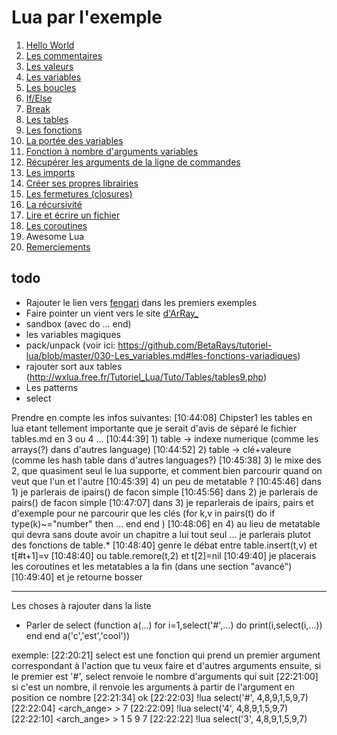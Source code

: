 # Lua par l'exemple

1. [Hello World](hello_world.md)
2. [Les commentaires](commentaires.md)
3. [Les valeurs](valeurs.md)
4. [Les variables](variables.md)
5. [Les boucles](boucles.md)
6. [If/Else](conditions.md)
7. [Break](break.md)
7. [Les tables](tables.md)
8. [Les fonctions](fonctions.md)
9. [La portée des variables](portee_variables.md)
10. [Fonction à nombre d'arguments variables](variadic.md)
11. [Récupérer les arguments de la ligne de commandes](arg_cli.md)
10. [Les imports](imports.md)
10. [Créer ses propres librairies](creer_lib.md)
11. [Les fermetures (closures)](closures.md)
10. [La récursivité](recursivite.md)
11. [Lire et écrire un fichier](lecture_ecriture.md)
11. [Les coroutines](coroutines.md)
12. Awesome Lua
13. [Remerciements](remerciements.md)

## todo

* Rajouter le lien vers [fengari](http://fengari.io/) dans les premiers exemples
* Faire pointer un vient vers le site [d'ArRay_](https://github.com/BetaRays/tutoriel-lua/)
* sandbox (avec do … end)
* les variables magiques
* pack/unpack (voir ici: https://github.com/BetaRays/tutoriel-lua/blob/master/030-Les_variables.md#les-fonctions-variadiques)
* rajouter sort aux tables (http://wxlua.free.fr/Tutoriel_Lua/Tuto/Tables/tables9.php)
* Les patterns
* select

Prendre en compte les infos suivantes:
[10:44:08] <TsT> Chipster1 les tables en lua etant tellement importante que je serait d'avis de séparé le fichier tables.md en 3 ou 4 ...
[10:44:39] <TsT> 1) table -> indexe numerique (comme les arrays(?) dans d'autres language)
[10:44:52] <TsT> 2) table -> clé+valeure (comme les hash table dans d'autres languages?)
[10:45:38] <TsT> 3) le mixe des 2, que quasiment seul le lua supporte, et comment bien parcourir quand on veut que l'un et l'autre
[10:45:39] <TsT> 4) un peu de metatable ?
[10:45:46] <TsT> dans 1) je parlerais de ipairs() de facon simple
[10:45:56] <TsT> dans 2) je parlerais de pairs() de facon simple
[10:47:07] <TsT> dans 3) je reparlerais de ipairs, pairs et d'exemple pour ne parcourir que les clés (for k,v in pairs(t) do if type(k)~="number" then ... end end )
[10:48:06] <TsT> en 4) au lieu de metatable qui devra sans doute avoir un chapitre a lui tout seul ... je parlerais plutot des fonctions de table.*
[10:48:40] <TsT> genre le débat entre table.insert(t,v) et t[#t+1]=v
[10:48:40] <TsT> ou table.remore(t,2) et t[2]=nil
[10:49:40] <TsT> je placerais les coroutines et les metatables a la fin (dans une section "avancé")
[10:49:40] <TsT> et je retourne bosser

---

Les choses à rajouter dans la liste
* Parler de select (function a(...) for i=1,select('#',...) do print(i,select(i,...)) end end a('c','est','cool'))

exemple: [22:20:21] <nheir> select est une fonction qui prend un premier argument correspondant à l'action que tu veux faire et d'autres arguments ensuite, si le premier est '#', select renvoie le nombre d'arguments qui suit
[22:21:00] <nheir> si c'est un nombre, il renvoie les arguments à partir de l'argument en position ce nombre
[22:21:34] <ChipsterOne> ok
[22:22:03] <nheir> !lua select('#', 4,8,9,1,5,9,7)
[22:22:04] <arch_ange> > 7
[22:22:09] <nheir> !lua select('4', 4,8,9,1,5,9,7)
[22:22:10] <arch_ange> > 1 5 9 7
[22:22:22] <nheir> !lua select('3', 4,8,9,1,5,9,7)